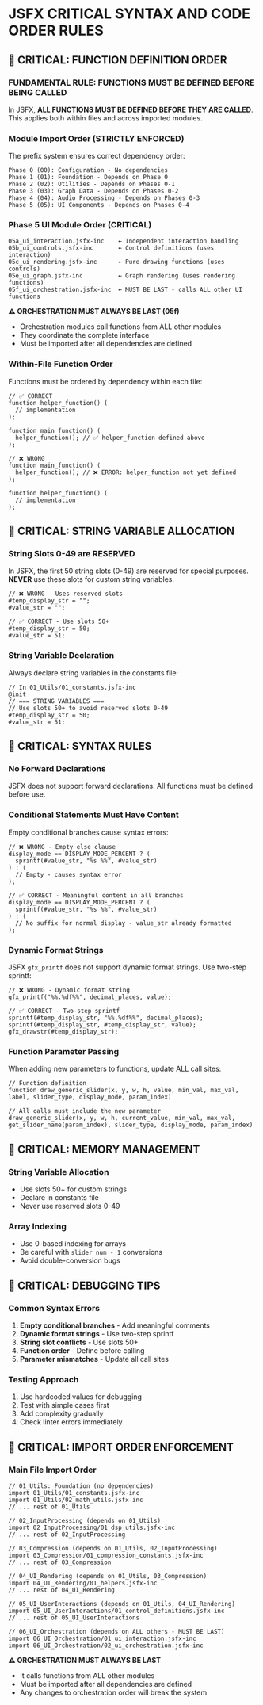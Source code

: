 # JSFX CRITICAL SYNTAX AND CODE ORDER RULES

## 🚨 CRITICAL: FUNCTION DEFINITION ORDER

### **FUNDAMENTAL RULE: FUNCTIONS MUST BE DEFINED BEFORE BEING CALLED**

In JSFX, **ALL FUNCTIONS MUST BE DEFINED BEFORE THEY ARE CALLED**. This applies both within files and across imported modules.

### **Module Import Order (STRICTLY ENFORCED)**

The prefix system ensures correct dependency order:

```
Phase 0 (00): Configuration - No dependencies
Phase 1 (01): Foundation - Depends on Phase 0
Phase 2 (02): Utilities - Depends on Phases 0-1  
Phase 3 (03): Graph Data - Depends on Phases 0-2
Phase 4 (04): Audio Processing - Depends on Phases 0-3
Phase 5 (05): UI Components - Depends on Phases 0-4
```

### **Phase 5 UI Module Order (CRITICAL)**

```
05a_ui_interaction.jsfx-inc    ← Independent interaction handling
05b_ui_controls.jsfx-inc       ← Control definitions (uses interaction)
05c_ui_rendering.jsfx-inc      ← Pure drawing functions (uses controls)
05e_ui_graph.jsfx-inc          ← Graph rendering (uses rendering functions)
05f_ui_orchestration.jsfx-inc  ← MUST BE LAST - calls ALL other UI functions
```

**⚠️ ORCHESTRATION MUST ALWAYS BE LAST (05f)**
- Orchestration modules call functions from ALL other modules
- They coordinate the complete interface
- Must be imported after all dependencies are defined

### **Within-File Function Order**

Functions must be ordered by dependency within each file:
```jsfx
// ✅ CORRECT
function helper_function() (
  // implementation
);

function main_function() (
  helper_function(); // ✅ helper_function defined above
);

// ❌ WRONG  
function main_function() (
  helper_function(); // ❌ ERROR: helper_function not yet defined
);

function helper_function() (
  // implementation
);
```

## 🚨 CRITICAL: STRING VARIABLE ALLOCATION

### **String Slots 0-49 are RESERVED**

In JSFX, the first 50 string slots (0-49) are reserved for special purposes. **NEVER** use these slots for custom string variables.

```jsfx
// ❌ WRONG - Uses reserved slots
#temp_display_str = "";
#value_str = "";

// ✅ CORRECT - Use slots 50+
#temp_display_str = 50;
#value_str = 51;
```

### **String Variable Declaration**

Always declare string variables in the constants file:
```jsfx
// In 01_Utils/01_constants.jsfx-inc
@init
// === STRING VARIABLES ===
// Use slots 50+ to avoid reserved slots 0-49
#temp_display_str = 50;
#value_str = 51;
```

## 🚨 CRITICAL: SYNTAX RULES

### **No Forward Declarations**

JSFX does not support forward declarations. All functions must be defined before use.

### **Conditional Statements Must Have Content**

Empty conditional branches cause syntax errors:
```jsfx
// ❌ WRONG - Empty else clause
display_mode == DISPLAY_MODE_PERCENT ? (
  sprintf(#value_str, "%s %%", #value_str)
) : (
  // Empty - causes syntax error
);

// ✅ CORRECT - Meaningful content in all branches
display_mode == DISPLAY_MODE_PERCENT ? (
  sprintf(#value_str, "%s %%", #value_str)
) : (
  // No suffix for normal display - value_str already formatted
);
```

### **Dynamic Format Strings**

JSFX `gfx_printf` does not support dynamic format strings. Use two-step sprintf:
```jsfx
// ❌ WRONG - Dynamic format string
gfx_printf("%%.%df%%", decimal_places, value);

// ✅ CORRECT - Two-step sprintf
sprintf(#temp_display_str, "%%.%df%%", decimal_places);
sprintf(#temp_display_str, #temp_display_str, value);
gfx_drawstr(#temp_display_str);
```

### **Function Parameter Passing**

When adding new parameters to functions, update ALL call sites:
```jsfx
// Function definition
function draw_generic_slider(x, y, w, h, value, min_val, max_val, label, slider_type, display_mode, param_index)

// All calls must include the new parameter
draw_generic_slider(x, y, w, h, current_value, min_val, max_val, get_slider_name(param_index), slider_type, display_mode, param_index)
```

## 🚨 CRITICAL: MEMORY MANAGEMENT

### **String Variable Allocation**

- Use slots 50+ for custom strings
- Declare in constants file
- Never use reserved slots 0-49

### **Array Indexing**

- Use 0-based indexing for arrays
- Be careful with `slider_num - 1` conversions
- Avoid double-conversion bugs

## 🚨 CRITICAL: DEBUGGING TIPS

### **Common Syntax Errors**

1. **Empty conditional branches** - Add meaningful comments
2. **Dynamic format strings** - Use two-step sprintf
3. **String slot conflicts** - Use slots 50+
4. **Function order** - Define before calling
5. **Parameter mismatches** - Update all call sites

### **Testing Approach**

1. Use hardcoded values for debugging
2. Test with simple cases first
3. Add complexity gradually
4. Check linter errors immediately

## 🚨 CRITICAL: IMPORT ORDER ENFORCEMENT

### **Main File Import Order**

```jsfx
// 01_Utils: Foundation (no dependencies)
import 01_Utils/01_constants.jsfx-inc
import 01_Utils/02_math_utils.jsfx-inc
// ... rest of 01_Utils

// 02_InputProcessing (depends on 01_Utils)
import 02_InputProcessing/01_dsp_utils.jsfx-inc
// ... rest of 02_InputProcessing

// 03_Compression (depends on 01_Utils, 02_InputProcessing)
import 03_Compression/01_compression_constants.jsfx-inc
// ... rest of 03_Compression

// 04_UI_Rendering (depends on 01_Utils, 03_Compression)
import 04_UI_Rendering/01_helpers.jsfx-inc
// ... rest of 04_UI_Rendering

// 05_UI_UserInteractions (depends on 01_Utils, 04_UI_Rendering)
import 05_UI_UserInteractions/01_control_definitions.jsfx-inc
// ... rest of 05_UI_UserInteractions

// 06_UI_Orchestration (depends on ALL others - MUST BE LAST)
import 06_UI_Orchestration/01_ui_interaction.jsfx-inc
import 06_UI_Orchestration/02_ui_orchestration.jsfx-inc
```

**⚠️ ORCHESTRATION MUST ALWAYS BE LAST**
- It calls functions from ALL other modules
- Must be imported after all dependencies are defined
- Any changes to orchestration order will break the system
